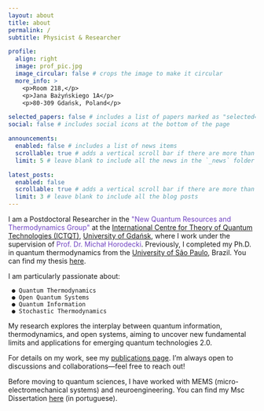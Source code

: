 ```yaml
---
layout: about
title: about
permalink: /
subtitle: Physicist & Researcher

profile:
  align: right
  image: prof_pic.jpg
  image_circular: false # crops the image to make it circular
  more_info: >
    <p>Room 218,</p>
    <p>Jana Bażyńskiego 1A</p>
    <p>80-309 Gdańsk, Poland</p>

selected_papers: false # includes a list of papers marked as "selected={true}"
social: false # includes social icons at the bottom of the page

announcements:
  enabled: false # includes a list of news items
  scrollable: true # adds a vertical scroll bar if there are more than 3 news items
  limit: 5 # leave blank to include all the news in the `_news` folder

latest_posts:
  enabled: false
  scrollable: true # adds a vertical scroll bar if there are more than 3 new posts items
  limit: 3 # leave blank to include all the blog posts
---
```


I am a Postdoctoral Researcher in the <span style="color: #6f42c1;">"New Quantum Resources and Thermodynamics Group"</span> at the [International Centre for Theory of Quantum Technologies (ICTQT)](https://ictqt.ug.edu.pl), [University of Gdańsk](https://en.ug.edu.pl), where I work under the supervision of <span style="color: #6f42c1;">Prof. Dr. Michał Horodecki</span>. Previously, I completed my Ph.D. in quantum thermodynamics from the [University of São Paulo](https://www5.usp.br/english/institutional/), Brazil. You can find my thesis [here](https://arxiv.org/abs/2211.07439).

I am particularly passionate about:

     ● Quantum Thermodynamics
     ● Open Quantum Systems
     ● Quantum Information
     ● Stochastic Thermodynamics

My research explores the interplay between quantum information, thermodynamics, and open systems, aiming to uncover new fundamental limits and applications for emerging quantum technologies 2.0.

For details on my work, see my [publications page](/al-folio/publications/). I’m always open to discussions and collaborations—feel free to reach out!

Before moving to quantum sciences, I have worked with MEMS (micro-electromechanical systems) and neuroengineering. You can find my Msc Dissertation [here](https://repositorio.unicamp.br/Acervo/Detalhe/965393) (in portuguese).

